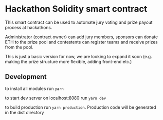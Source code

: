 # Hackathon Solidity smart contract

This smart contract can be used to automate jury voting and prize payout process at hackathons.

Administrator (contract owner) can add jury members, sponsors can donate ETH to the prize pool and contestents can register teams and receive prizes from the pool.

This is just a basic version for now, we are looking to expand it soon (e.g. making the prize structure more flexible, adding front-end etc.)

## Development
to install all modules run ```yarn```

to start dev server on localhost:8080 run ```yarn dev```

to build production run ```yarn production```. Production code will be generated in the dist directory